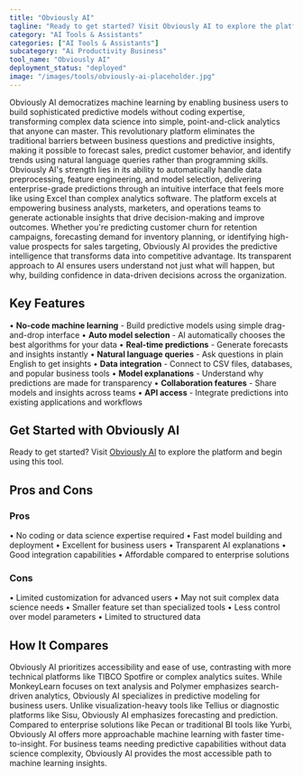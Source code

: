 ```yaml
---
title: "Obviously AI"
tagline: "Ready to get started? Visit Obviously AI to explore the platform and begin us..."
category: "AI Tools & Assistants"
categories: ["AI Tools & Assistants"]
subcategory: "Ai Productivity Business"
tool_name: "Obviously AI"
deployment_status: "deployed"
image: "/images/tools/obviously-ai-placeholder.jpg"
---
```

Obviously AI democratizes machine learning by enabling business users to build sophisticated predictive models without coding expertise, transforming complex data science into simple, point-and-click analytics that anyone can master. This revolutionary platform eliminates the traditional barriers between business questions and predictive insights, making it possible to forecast sales, predict customer behavior, and identify trends using natural language queries rather than programming skills. Obviously AI's strength lies in its ability to automatically handle data preprocessing, feature engineering, and model selection, delivering enterprise-grade predictions through an intuitive interface that feels more like using Excel than complex analytics software. The platform excels at empowering business analysts, marketers, and operations teams to generate actionable insights that drive decision-making and improve outcomes. Whether you're predicting customer churn for retention campaigns, forecasting demand for inventory planning, or identifying high-value prospects for sales targeting, Obviously AI provides the predictive intelligence that transforms data into competitive advantage. Its transparent approach to AI ensures users understand not just what will happen, but why, building confidence in data-driven decisions across the organization.

## Key Features

• **No-code machine learning** - Build predictive models using simple drag-and-drop interface
• **Auto model selection** - AI automatically chooses the best algorithms for your data
• **Real-time predictions** - Generate forecasts and insights instantly
• **Natural language queries** - Ask questions in plain English to get insights
• **Data integration** - Connect to CSV files, databases, and popular business tools
• **Model explanations** - Understand why predictions are made for transparency
• **Collaboration features** - Share models and insights across teams
• **API access** - Integrate predictions into existing applications and workflows

## Get Started with Obviously AI

Ready to get started? Visit [Obviously AI](https://www.obviously.ai) to explore the platform and begin using this tool.

## Pros and Cons

### Pros
• No coding or data science expertise required
• Fast model building and deployment
• Excellent for business users
• Transparent AI explanations
• Good integration capabilities
• Affordable compared to enterprise solutions

### Cons
• Limited customization for advanced users
• May not suit complex data science needs
• Smaller feature set than specialized tools
• Less control over model parameters
• Limited to structured data


## How It Compares

Obviously AI prioritizes accessibility and ease of use, contrasting with more technical platforms like TIBCO Spotfire or complex analytics suites. While MonkeyLearn focuses on text analysis and Polymer emphasizes search-driven analytics, Obviously AI specializes in predictive modeling for business users. Unlike visualization-heavy tools like Tellius or diagnostic platforms like Sisu, Obviously AI emphasizes forecasting and prediction. Compared to enterprise solutions like Pecan or traditional BI tools like Yurbi, Obviously AI offers more approachable machine learning with faster time-to-insight. For business teams needing predictive capabilities without data science complexity, Obviously AI provides the most accessible path to machine learning insights.